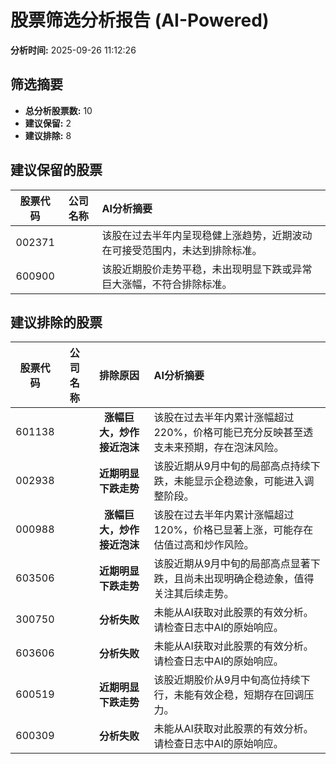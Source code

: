 # 股票筛选分析报告 (AI-Powered)

**分析时间:** 2025-09-26 11:12:26

## 筛选摘要

- **总分析股票数:** 10
- **建议保留:** 2
- **建议排除:** 8

## 建议保留的股票

| 股票代码 | 公司名称 | AI分析摘要 |
|:---:|:---:|:---|
| 002371 |  | 该股在过去半年内呈现稳健上涨趋势，近期波动在可接受范围内，未达到排除标准。 |
| 600900 |  | 该股近期股价走势平稳，未出现明显下跌或异常巨大涨幅，不符合排除标准。 |

## 建议排除的股票

| 股票代码 | 公司名称 | 排除原因 | AI分析摘要 |
|:---:|:---:|:---:|:---|
| 601138 |  | **涨幅巨大，炒作接近泡沫** | 该股在过去半年内累计涨幅超过220%，价格可能已充分反映甚至透支未来预期，存在泡沫风险。 |
| 002938 |  | **近期明显下跌走势** | 该股近期从9月中旬的局部高点持续下跌，未能显示企稳迹象，可能进入调整阶段。 |
| 000988 |  | **涨幅巨大，炒作接近泡沫** | 该股在过去半年内累计涨幅超过120%，价格已显著上涨，可能存在估值过高和炒作风险。 |
| 603506 |  | **近期明显下跌走势** | 该股近期从9月中旬的局部高点显著下跌，且尚未出现明确企稳迹象，值得关注其后续走势。 |
| 300750 |  | **分析失败** | 未能从AI获取对此股票的有效分析。请检查日志中AI的原始响应。 |
| 603606 |  | **分析失败** | 未能从AI获取对此股票的有效分析。请检查日志中AI的原始响应。 |
| 600519 |  | **近期明显下跌走势** | 该股近期股价从9月中旬高位持续下行，未能有效企稳，短期存在回调压力。 |
| 600309 |  | **分析失败** | 未能从AI获取对此股票的有效分析。请检查日志中AI的原始响应。 |
